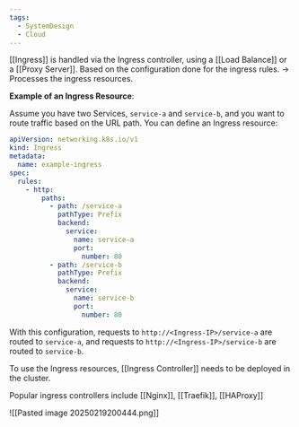 ```yaml
---
tags:
  - SystemDesign
  - Cloud
---
```



[[Ingress]] is handled via the Ingress controller, using a [[Load Balance]] or a [[Proxy Server]]. Based on the configuration done for the ingress rules.
-> Processes the ingress resources. 

**Example of an Ingress Resource**:

Assume you have two Services, `service-a` and `service-b`, and you want to route traffic based on the URL path. You can define an Ingress resource:

```yaml
apiVersion: networking.k8s.io/v1
kind: Ingress
metadata:
  name: example-ingress
spec:
  rules:
    - http:
        paths:
          - path: /service-a
            pathType: Prefix
            backend:
              service:
                name: service-a
                port:
                  number: 80
          - path: /service-b
            pathType: Prefix
            backend:
              service:
                name: service-b
                port:
                  number: 80
```

With this configuration, requests to `http://<Ingress-IP>/service-a` are routed to `service-a`, and requests to `http://<Ingress-IP>/service-b` are routed to `service-b`.

To use the Ingress resources, [[Ingress Controller]] needs to be deployed in the cluster.

Popular ingress controllers include [[Nginx]], [[Traefik]], [[HAProxy]]

![[Pasted image 20250219200444.png]]

